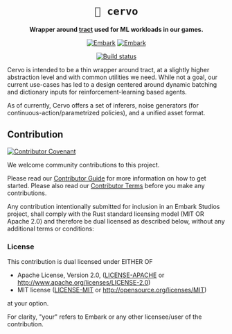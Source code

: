 <!-- Allow this file to not have a first line heading -->
<!-- markdownlint-disable-file MD041 -->

<!-- inline html -->
<!-- markdownlint-disable-file MD033 -->

<div align="center">

<!--- FIXME: Pick an emoji and name your project! --->
# `🧠 cervo`

**Wrapper around [tract](https://github.com/sonos/tract) used for ML workloads in our games.**

[![Embark](https://img.shields.io/badge/embark-open%20source-blueviolet.svg)](https://embark.dev)
[![Embark](https://img.shields.io/badge/discord-ark-%237289da.svg?logo=discord)](https://discord.gg/dAuKfZS)
<!-- [![Crates.io](https://img.shields.io/crates/v/rust-gpu.svg)](https://crates.io/crates/rust-gpu) -->
<!-- [![Docs](https://docs.rs/rust-gpu/badge.svg)](https://docs.rs/rust-gpu) -->
<!-- [![dependency status](https://deps.rs/repo/github/EmbarkStudios/rust-gpu/status.svg)](https://deps.rs/repo/github/EmbarkStudios/rust-gpu) -->
[![Build status](https://github.com/EmbarkStudios/cervo/workflows/CI/badge.svg)](https://github.com/EmbarkStudios/cervo/actions)
</div>

Cervo is intended to be a thin wrapper around tract, at a slightly
higher abstraction level and with common utilities we need. While not
a goal, our current use-cases has led to a design centered around
dynamic batching and dictionary inputs for reinforcement-learning
based agents.

As of currently, Cervo offers a set of inferers, noise generators (for
continuous-action/parametrized policies), and a unified asset format.

## Contribution

[![Contributor Covenant](https://img.shields.io/badge/contributor%20covenant-v1.4-ff69b4.svg)](CODE_OF_CONDUCT.md)

We welcome community contributions to this project.

Please read our [Contributor Guide](CONTRIBUTING.md) for more information on how to get started.
Please also read our [Contributor Terms](CONTRIBUTING.md#contributor-terms) before you make any contributions.

Any contribution intentionally submitted for inclusion in an Embark Studios project, shall comply with the Rust standard licensing model (MIT OR Apache 2.0) and therefore be dual licensed as described below, without any additional terms or conditions:

### License

This contribution is dual licensed under EITHER OF

* Apache License, Version 2.0, ([LICENSE-APACHE](LICENSE-APACHE) or <http://www.apache.org/licenses/LICENSE-2.0>)
* MIT license ([LICENSE-MIT](LICENSE-MIT) or <http://opensource.org/licenses/MIT>)

at your option.

For clarity, "your" refers to Embark or any other licensee/user of the contribution.
